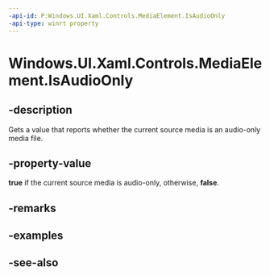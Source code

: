 ```yaml
---
-api-id: P:Windows.UI.Xaml.Controls.MediaElement.IsAudioOnly
-api-type: winrt property
---
```


<!-- Property syntax
public bool IsAudioOnly { get; }
-->

# Windows.UI.Xaml.Controls.MediaElement.IsAudioOnly

## -description
Gets a value that reports whether the current source media is an audio-only media file.


## -property-value
**true** if the current source media is audio-only, otherwise, **false**.

## -remarks

## -examples

## -see-also
